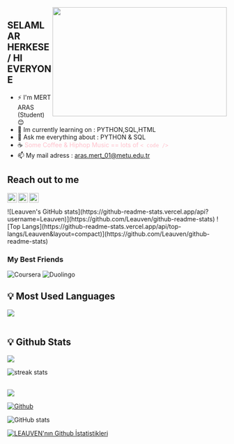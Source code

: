<img src="https://media4.giphy.com/media/iIqmM5tTjmpOB9mpbn/giphy.gif?cid=790b76116b9389cfaacfa677c51f7fd2bb8000ad89578f7e&amp;rid=giphy.gif&amp;ct=g" align="right" width="400" height="250">


## SELAMLAR HERKESE / HI EVERYONE ##
* ⚡ I'm MERT ARAS (Student) :blush:
* 🌱 Im currently learning on : PYTHON,SQL,HTML 
* 💬 Ask me everything about : PYTHON & SQL  
* :coffee: <font color="pink">Some Coffee & Hiphop Music == lots of `< code />` </font> 
* 📫 My mail adress : aras.mert_01@metu.edu.tr

## Reach out to me

[<img  width="22" src="https://unpkg.com/simple-icons@v4/icons/twitter.svg" align="left" />][twitter]
[<img  width="22" src="https://unpkg.com/simple-icons@v4/icons/linkedin.svg" align="left" />][linkedin]
[<img  width="22" src="https://unpkg.com/simple-icons@v4/icons/instagram.svg" align="left" />][instagram]

<br />
<br />
![Leauven's GitHub stats](https://github-readme-stats.vercel.app/api?username=Leauven)](https://github.com/Leauven/github-readme-stats)
![Top Langs](https://github-readme-stats.vercel.app/api/top-langs/Leauven&layout=compact)](https://github.com/Leauven/github-readme-stats)


### My Best Friends
![Coursera](https://img.shields.io/badge/Coursera-0056D2.svg?style=for-the-badge&logo=Coursera&logoColor=white)
![Duolingo](https://img.shields.io/badge/Duolingo-4DC730.svg?style=for-the-badge&logo=Duolingo&logoColor=white) 

## <summary>:bulb:  Most Used Languages</summary>
<img src="https://github-readme-stats.vercel.app/api/top-langs/?username=Leauven&count_private=true&layout=compact&theme=dark" >

<br />
<br />


## <summary>:bulb: Github Stats</summary>
<img src="https://github-readme-stats.vercel.app/api?username=Leauven&theme=dark" >

![streak stats](https://github-readme-streak-stats.herokuapp.com/?user=Leauven)
<br />
<br />

![](https://visitor-badge.laobi.icu/badge?page_id=Leauven.Leauven)

[![Github](https://img.shields.io/github/followers/Leauven?label=Follow&style=social)](https://github.com/Leauven)

![GitHub stats](https://github-readme-stats.vercel.app/api?username=Leauven&show_icons=true&theme=tokyonight)



[twitter]:https://twitter.com/MertArrass
[linkedin]:https://www.linkedin.com/in/mert-aras-495211209/
[instagram]: https://www.instagram.com/merrtarrass/?hl=en
[![LEAUVEN'nın Github İstatistikleri](https://github-readme-stats.vercel.app/api?username=LEAUVEN)](https://github.com/LEAUVEN/github-readme-stats)
